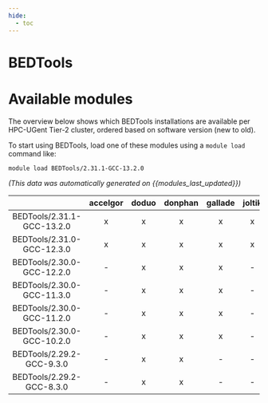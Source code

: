 ```yaml
---
hide:
  - toc
---
```


BEDTools
========

# Available modules


The overview below shows which BEDTools installations are available per HPC-UGent Tier-2 cluster, ordered based on software version (new to old).

To start using BEDTools, load one of these modules using a `module load` command like:

```shell
module load BEDTools/2.31.1-GCC-13.2.0
```

*(This data was automatically generated on {{modules_last_updated}})*  

| |accelgor|doduo|donphan|gallade|joltik|shinx|
| :---: | :---: | :---: | :---: | :---: | :---: | :---: |
|BEDTools/2.31.1-GCC-13.2.0|x|x|x|x|x|x|
|BEDTools/2.31.0-GCC-12.3.0|x|x|x|x|x|x|
|BEDTools/2.30.0-GCC-12.2.0|-|x|x|x|-|-|
|BEDTools/2.30.0-GCC-11.3.0|-|x|x|x|-|x|
|BEDTools/2.30.0-GCC-11.2.0|-|x|x|x|-|-|
|BEDTools/2.30.0-GCC-10.2.0|-|x|x|x|-|-|
|BEDTools/2.29.2-GCC-9.3.0|-|x|x|-|-|-|
|BEDTools/2.29.2-GCC-8.3.0|-|x|x|-|-|-|

